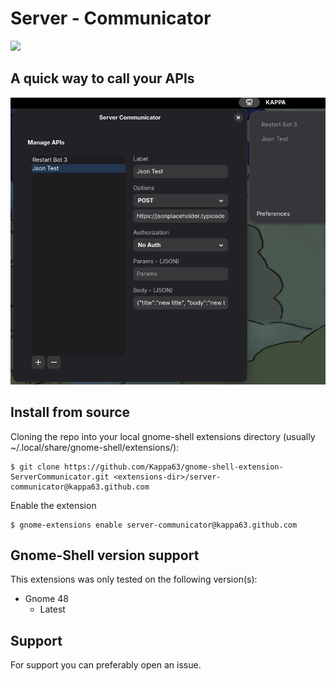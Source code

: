 # Server - Communicator
[<img src="https://micheleg.github.io/dash-to-dock/media/get-it-on-ego.png" height="100">](https://extensions.gnome.org/extension/8343/server-communicator)
## A quick way to call your APIs
![screenshot](https://github.com/Kappa63/gnome-shell-extension-ServerCommunicator/raw/master/assets/app-screenshot-v2.0.png)

## Install from source
Cloning the repo into your local gnome-shell extensions directory (usually ~/.local/share/gnome-shell/extensions/):
```
$ git clone https://github.com/Kappa63/gnome-shell-extension-ServerCommunicator.git <extensions-dir>/server-communicator@kappa63.github.com
```
Enable the extension
```
$ gnome-extensions enable server-communicator@kappa63.github.com
```

## Gnome-Shell version support
This extensions was only tested on the following version(s):
* Gnome 48
  * Latest

## Support
For support you can preferably open an issue.
